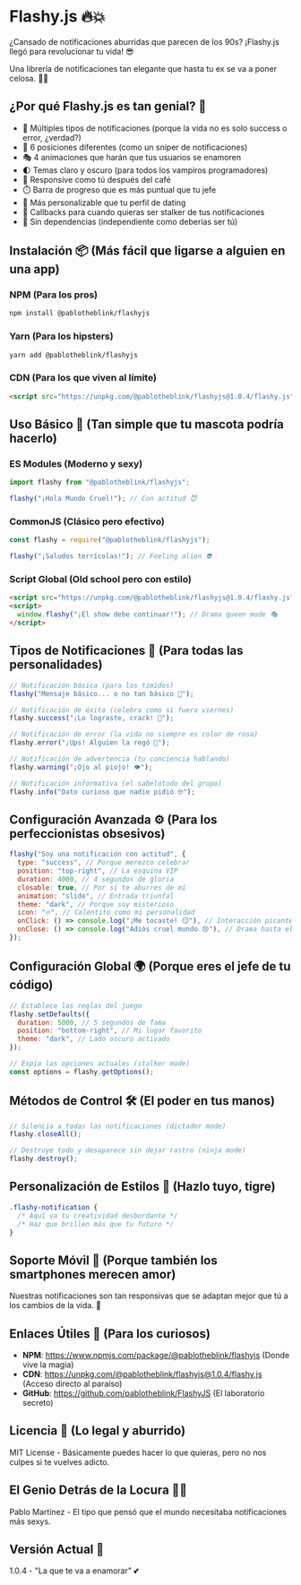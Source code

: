 # Flashy.js 🔥💥

¿Cansado de notificaciones aburridas que parecen de los 90s? ¡Flashy.js llegó para revolucionar tu vida! 😎

Una librería de notificaciones tan elegante que hasta tu ex se va a poner celosa. 💅✨

## ¿Por qué Flashy.js es tan genial? 🤩

- 🎨 Múltiples tipos de notificaciones (porque la vida no es solo success o error, ¿verdad?)
- 🎯 6 posiciones diferentes (como un sniper de notificaciones)
- 🎭 4 animaciones que harán que tus usuarios se enamoren
- 🌓 Temas claro y oscuro (para todos los vampiros programadores)
- 📱 Responsive como tú después del café
- ⏱️ Barra de progreso que es más puntual que tu jefe
- 🔄 Más personalizable que tu perfil de dating
- 🎯 Callbacks para cuando quieras ser stalker de tus notificaciones
- 🚀 Sin dependencias (independiente como deberías ser tú)

## Instalación 📦 (Más fácil que ligarse a alguien en una app)

### NPM (Para los pros)

```bash
npm install @pablotheblink/flashyjs
```

### Yarn (Para los hipsters)

```bash
yarn add @pablotheblink/flashyjs
```

### CDN (Para los que viven al límite)

```html
<script src="https://unpkg.com/@pablotheblink/flashyjs@1.0.4/flashy.js"></script>
```

## Uso Básico 🚀 (Tan simple que tu mascota podría hacerlo)

### ES Modules (Moderno y sexy)

```javascript
import flashy from "@pablotheblink/flashyjs";

flashy("¡Hola Mundo Cruel!"); // Con actitud 😈
```

### CommonJS (Clásico pero efectivo)

```javascript
const flashy = require("@pablotheblink/flashyjs");

flashy("¡Saludos terrícolas!"); // Feeling alien 👽
```

### Script Global (Old school pero con estilo)

```html
<script src="https://unpkg.com/@pablotheblink/flashyjs@1.0.4/flashy.js"></script>
<script>
  window.flashy("¡El show debe continuar!"); // Drama queen mode 🎭
</script>
```

## Tipos de Notificaciones 🎨 (Para todas las personalidades)

```javascript
// Notificación básica (para los tímidos)
flashy("Mensaje básico... o no tan básico 🤫");

// Notificación de éxito (celebra como si fuera viernes)
flashy.success("¡Lo lograste, crack! 🎉");

// Notificación de error (la vida no siempre es color de rosa)
flashy.error("¡Ups! Alguien la regó 💩");

// Notificación de advertencia (tu conciencia hablando)
flashy.warning("¡Ojo al piojo! 👁️");

// Notificación informativa (el sabelotodo del grupo)
flashy.info("Dato curioso que nadie pidió 🤓");
```

## Configuración Avanzada ⚙️ (Para los perfeccionistas obsesivos)

```javascript
flashy("Soy una notificación con actitud", {
  type: "success", // Porque merezco celebrar
  position: "top-right", // La esquina VIP
  duration: 4000, // 4 segundos de gloria
  closable: true, // Por si te aburres de mí
  animation: "slide", // Entrada triunfal
  theme: "dark", // Porque soy misterioso
  icon: "🔥", // Calentito como mi personalidad
  onClick: () => console.log("¡Me tocaste! 😏"), // Interacción picante
  onClose: () => console.log("Adiós cruel mundo 😢"), // Drama hasta el final
});
```

## Configuración Global 🌍 (Porque eres el jefe de tu código)

```javascript
// Establece las reglas del juego
flashy.setDefaults({
  duration: 5000, // 5 segundos de fama
  position: "bottom-right", // Mi lugar favorito
  theme: "dark", // Lado oscuro activado
});

// Espía las opciones actuales (stalker mode)
const options = flashy.getOptions();
```

## Métodos de Control 🛠️ (El poder en tus manos)

```javascript
// Silencia a todas las notificaciones (dictador mode)
flashy.closeAll();

// Destruye todo y desaparece sin dejar rastro (ninja mode)
flashy.destroy();
```

## Personalización de Estilos 🎨 (Hazlo tuyo, tigre)

```css
.flashy-notification {
  /* Aquí va tu creatividad desbordante */
  /* Haz que brillen más que tu futuro */
}
```

## Soporte Móvil 📱 (Porque también los smartphones merecen amor)

Nuestras notificaciones son tan responsivas que se adaptan mejor que tú a los cambios de la vida. 💪

## Enlaces Útiles 🔗 (Para los curiosos)

- **NPM**: https://www.npmjs.com/package/@pablotheblink/flashyjs (Donde vive la magia)
- **CDN**: https://unpkg.com/@pablotheblink/flashyjs@1.0.4/flashy.js (Acceso directo al paraíso)
- **GitHub**: https://github.com/pablotheblink/FlashyJS (El laboratorio secreto)

## Licencia 📄 (Lo legal y aburrido)

MIT License - Básicamente puedes hacer lo que quieras, pero no nos culpes si te vuelves adicto.

## El Genio Detrás de la Locura 👨‍💻

Pablo Martínez - El tipo que pensó que el mundo necesitaba notificaciones más sexys.

## Versión Actual 📌

1.0.4 - "La que te va a enamorar" 💕
